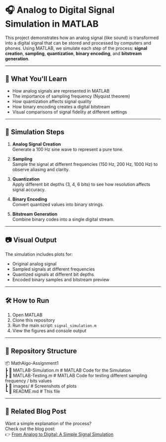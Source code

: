# 🎧 Analog to Digital Signal Simulation in MATLAB

This project demonstrates how an analog signal (like sound) is transformed into a digital signal that can be stored and processed by computers and phones. Using MATLAB, we simulate each step of the process: **signal creation**, **sampling**, **quantization**, **binary encoding**, and **bitstream generation**.

---

## 📌 What You'll Learn

- How analog signals are represented in MATLAB  
- The importance of sampling frequency (Nyquist theorem)  
- How quantization affects signal quality  
- How binary encoding creates a digital bitstream  
- Visual comparisons of signal fidelity at different settings  

---

## 🧪 Simulation Steps

1. **Analog Signal Creation**  
   Generate a 100 Hz sine wave to represent a pure tone.

2. **Sampling**  
   Sample the signal at different frequencies (150 Hz, 200 Hz, 1000 Hz) to observe aliasing and clarity.

3. **Quantization**  
   Apply different bit depths (3, 4, 6 bits) to see how resolution affects signal accuracy.

4. **Binary Encoding**  
   Convert quantized values into binary strings.

5. **Bitstream Generation**  
   Combine binary codes into a single digital stream.

---

## 📷 Visual Output

The simulation includes plots for:
- Original analog signal  
- Sampled signals at different frequencies  
- Quantized signals at different bit depths  
- Encoded binary samples and bitstream preview  

---

## 🛠️ How to Run

1. Open MATLAB  
2. Clone this repository  
3. Run the main script: `signal_simulation.m`  
4. View the figures and console output  

---

## 📁 Repository Structure
📦 MathAlgo-Assignment1  
 ┣ 📜 MATLAB-Simulation.m    # MATLAB Code for the Simulation  
 ┣ 📜 MATLAB-Testing.m       # MATLAB Code for testing different sampling frequency / bits values  
 ┣ 📁 images/                # Screenshots of plots  
 ┗ 📜 README.md              # This file  

---

## 📎 Related Blog Post

Want a simple explanation of the process?  
Check out the blog post:  
👉 [From Analog to Digital: A Simple Signal Simulation](https://dev.to/simon_chauveau_27459e6bb5/from-analog-to-digital-signal-simulation-1hm0)

